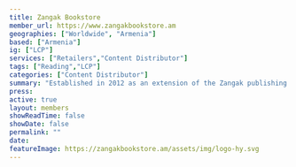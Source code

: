 ```yaml
---
title: Zangak Bookstore
member_url: https://www.zangakbookstore.am
geographies: ["Worldwide", "Armenia"]
based: ["Armenia"]
ig: ["LCP"] 
services: ["Retailers","Content Distributor"]
tags: ["Reading","LCP"]
categories: ["Content Distributor"]
summary: "Established in 2012 as an extension of the Zangak publishing house (founded in 1997), Zangak Bookstore has become a key destination for book lovers and literary enthusiasts. With its flagship store on Abovyan Street, Zangak Bookstore offers a vibrant space for book signings, events, and fostering community connections. Through its website, www.zangakbookstore.am, it connects readers worldwide with a rich catalog, the latest industry news, and reliable international delivery. Going forward, Zangak Bookstore will use LCP DRM to protect its eBooks, enhancing the security and efficiency of its distribution and reading systems."
press:
active: true
layout: members
showReadTime: false
showDate: false
permalink: ""
date: 
featureImage: https://zangakbookstore.am/assets/img/logo-hy.svg
---
```

